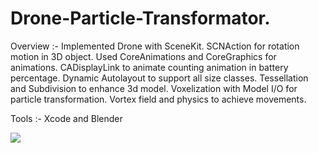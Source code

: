# Drone-Particle-Transformator.

Overview :- 
Implemented Drone with SceneKit.
SCNAction for rotation motion in 3D object.
Used CoreAnimations and CoreGraphics for animations.
CADisplayLink to animate counting animation in battery percentage. 
Dynamic Autolayout to support all size classes.
Tessellation and Subdivision to enhance 3d model. 
Voxelization with Model I/O for particle transformation.
Vortex field and physics to achieve movements.

Tools :- 
Xcode and Blender 

![](ezgif-6-eac268d5f78c.gif)
